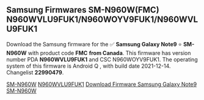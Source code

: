 <h2>Samsung Firmwares SM-N960W(FMC) N960WVLU9FUK1/N960WOYV9FUK1/N960WVLU9FUK1</h2>
Download the Samsung firmware for the ✅ <strong>Samsung Galaxy Note9 </strong> ⭐ <strong>SM-N960W</strong> with product code <strong>FMC</strong> <strong> from Canada</strong>. This firmware has version number PDA <strong>N960WVLU9FUK1</strong> and CSC N960WOYV9FUK1. The operating system of this firmware is Android Q , with build date 2021-12-14. Changelist <strong>22990479</strong>.


[SM-N960W](https://samfirm.shop/samsung/model/SM-N960W)
[N960WVLU9FUK1](https://samfirm.shop/samsung/pda/N960WVLU9FUK1)
[Download Firmware Samsung Galaxy Note9 SM-N960W](https://samfirm.shop/samsung/firmware/482099)

